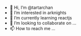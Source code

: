 - 👋 Hi, I’m @tartarchan
- 👀 I’m interested in arknights
- 🌱 I’m currently learning reactjs
- 💞️ I’m looking to collaborate on ...
- 📫 How to reach me ...

<!---
tanch-p/tanch-p is a ✨ special ✨ repository because its `README.md` (this file) appears on your GitHub profile.
You can click the Preview link to take a look at your changes.
--->
